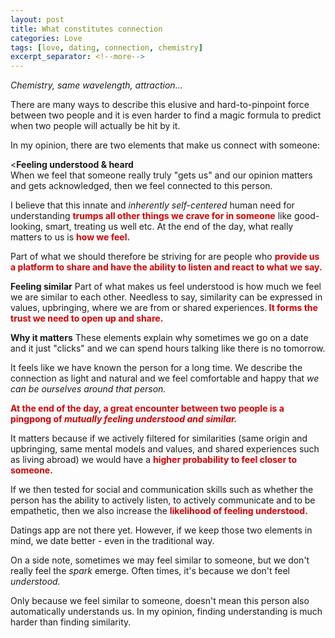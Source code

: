 ```yaml
---
layout: post
title: What constitutes connection
categories: Love
tags: [love, dating, connection, chemistry]
excerpt_separator: <!--more-->
---
```


<em>Chemistry, same wavelength, attraction...</em><br>

There are many ways to describe this elusive and hard-to-pinpoint force between two people and it is even harder to find a magic formula to predict when two people will actually be hit by it. 

In my opinion, there are two elements that make us connect with someone<!--more-->:<br>

<<b>Feeling understood & heard</b><br>
When we feel that someone really truly "gets us" and our opinion matters and gets acknowledged, then we feel connected to this person.

I believe that this innate and <em>inherently self-centered</em> human need for understanding <span style="color:#d40202; font-weight: bold">trumps all other things we crave for in someone</span> like good-looking, smart, treating us well etc. At the end of the day, what really matters to us is <span style="color:#d40202; font-weight: bold">how we feel.</span> 

Part of what we should therefore be striving for are people who <span style="color:#d40202; font-weight: bold">provide us a platform to share and have the ability to listen and react to what we say.</span>

<b>Feeling similar</b>
Part of what makes us feel understood is how much we feel we are similar to each other. Needless to say, similarity can be expressed in values, upbringing, where we are from or shared experiences.<span style="color:#d40202; font-weight: bold"> It forms the trust we need to open up and share.</span>

<b>Why it matters</b>
These elements explain why sometimes we go on a date and it just "clicks" and we can spend hours talking like there is no tomorrow.

It feels like we have known the person for a long time. We describe the connection as light and natural and we feel comfortable and happy that <em>we can be ourselves around that person.</em>

<span style="color:#d40202; font-weight: bold">At the end of the day, a great encounter between two people is a pingpong of <em>mutually feeling understood and similar.</em></span>

It matters because if we actively filtered for similarities (same origin and upbringing, same mental models and values, and shared experiences such as living abroad) we would have a <span style="color:#d40202; font-weight: bold">higher probability to feel closer to someone.</span>

If we then tested for social and communication skills such as whether the person has the ability to actively listen, to actively communicate and to be empathetic, then we also increase the <span style="color:#d40202; font-weight: bold">likelihood of feeling understood.</span> 

Datings app are not there yet. However, if we keep those two elements in mind, we date better - even in the traditional way.

On a side note, sometimes we may feel similar to someone, but we don't really feel the <em>spark</em> emerge. Often times, it's because we don't feel <em>understood.</em> 

Only because we feel similar to someone, doesn't mean this person also automatically understands us. In my opinion, finding understanding is much harder than finding similarity.
